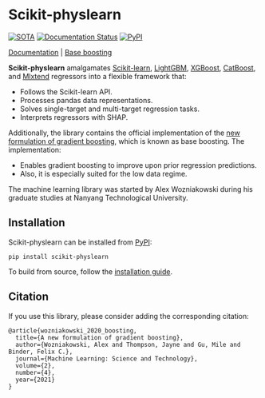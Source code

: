 # Scikit-physlearn

[![SOTA](https://img.shields.io/endpoint.svg?url=https://paperswithcode.com/badge/boosting-on-the-shoulders-of-giants-in/multi-target-regression-on-google-5-qubit)](https://paperswithcode.com/sota/multi-target-regression-on-google-5-qubit?p=boosting-on-the-shoulders-of-giants-in)
[![Documentation Status](https://readthedocs.org/projects/scikit-physlearn/badge/?version=latest)](https://scikit-physlearn.readthedocs.io/en/latest/?badge=latest)
[![PyPI](https://badge.fury.io/py/scikit-physlearn.svg)](https://badge.fury.io/py/scikit-physlearn)

[Documentation](https://scikit-physlearn.readthedocs.org) |
[Base boosting](https://iopscience.iop.org/article/10.1088/2632-2153/ac1ee9)

**Scikit-physlearn** amalgamates
[Scikit-learn](https://scikit-learn.org/),
[LightGBM](https://lightgbm.readthedocs.org),
[XGBoost](https://xgboost.readthedocs.org),
[CatBoost](https://catboost.ai/),
and [Mlxtend](http://rasbt.github.io/mlxtend/)
regressors into a flexible framework that:

* Follows the Scikit-learn API.
* Processes pandas data representations.
* Solves single-target and multi-target regression tasks.
* Interprets regressors with SHAP.

Additionally, the library contains the official implementation of the 
[new formulation of gradient boosting](https://iopscience.iop.org/article/10.1088/2632-2153/ac1ee9),
which is known as base boosting. The implementation:

* Enables gradient boosting to improve upon prior regression predictions.
* Also, it is especially suited for the low data regime.

The machine learning library was started by Alex Wozniakowski during his graduate studies at Nanyang Technological
University.

## Installation
Scikit-physlearn can be installed from [PyPI](https://pypi.org/project/scikit-physlearn/):
```
pip install scikit-physlearn
```

To build from source, follow the [installation guide](https://scikit-physlearn.readthedocs.io/en/latest/install.html).

## Citation

If you use this library, please consider adding the corresponding citation:
```
@article{wozniakowski_2020_boosting,
  title={A new formulation of gradient boosting},
  author={Wozniakowski, Alex and Thompson, Jayne and Gu, Mile and Binder, Felix C.},
  journal={Machine Learning: Science and Technology},
  volume={2},
  number={4},
  year={2021}
}

```
